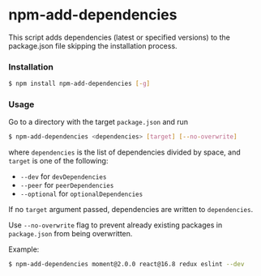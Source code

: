 # npm-add-dependencies

This script adds dependencies (latest or specified versions) to the package.json file skipping the installation process.

### Installation

```sh
$ npm install npm-add-dependencies [-g]
```

### Usage

Go to a directory with the target `package.json` and run

```sh
$ npm-add-dependencies <dependencies> [target] [--no-overwrite]
```

where `dependencies` is the list of dependencies divided by space, and `target` is one of the following:
* `--dev` for `devDependencies`
* `--peer` for `peerDependencies`
* `--optional` for `optionalDependencies`

If no `target` argument passed, dependencies are written to `dependencies`.

Use `--no-overwrite` flag to prevent already existing packages in `package.json` from being overwritten.

Example:

```sh
$ npm-add-dependencies moment@2.0.0 react@16.8 redux eslint --dev
```
